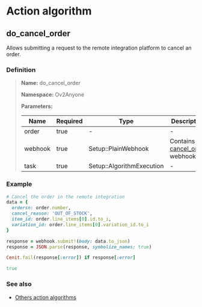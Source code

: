 # Action algorithm

## do_cancel_order

Allows submitting a request to the remote integration platform to cancel an order.
    
### Definition

> **Name:** do_cancel_order
> 
> **Namespace:** Ov2Anyone
>
> **Parameters:**
> 
> | Name | Required | Type | Description |
> | ---- | -------- | ---- | ----------- |
> | order | true | - | - |
> | webhook | true | Setup::PlainWebhook | Contains the [cancel_order](../webhooks/overview?id=cancel_order) webhook |
> | task | true | Setup::AlgorithmExecution | - |

### Example
```ruby
# Cancel the order in the remote integration
data = {
  ordersn: order.number,
  cancel_reason: 'OUT_OF_STOCK',
  item_id: order.line_items[0].id.to_i,
  variation_id: order.line_items[0].variation_id.to_i
}

response = webhook.submit!(body: data.to_json)
response = JSON.parse(response, symbolize_names: true)

Cenit.fail(response[:error]) if response[:error]

true
```

### See also
* [Others action algorithms](overview?id=do_cancel_order)